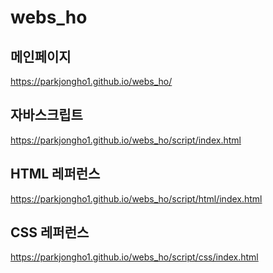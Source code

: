 # webs_ho

## 메인페이지
https://parkjongho1.github.io/webs_ho/

## 자바스크립트
https://parkjongho1.github.io/webs_ho/script/index.html

## HTML 레퍼런스
https://parkjongho1.github.io/webs_ho/script/html/index.html

## CSS 레퍼런스
https://parkjongho1.github.io/webs_ho/script/css/index.html

